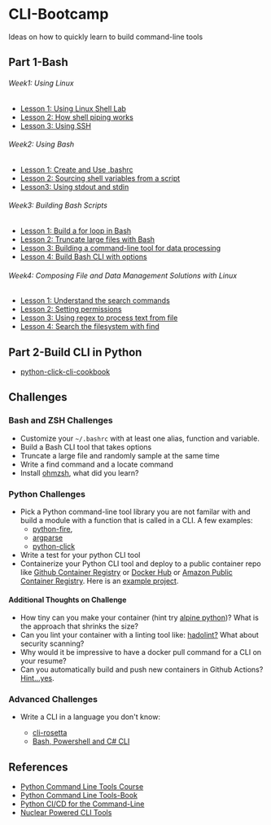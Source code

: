 # CLI-Bootcamp
Ideas on how to quickly learn to build command-line tools


## Part 1-Bash


###### Week1:  Using Linux

  * [Lesson 1:  Using Linux Shell Lab](https://github.com/noahgift/Coursera-DE-C2-Using-Linux)
  * [Lesson 2:  How shell piping works](https://github.com/noahgift/Coursera-DE-C2-Shell-Piping)
  * [Lesson 3: Using SSH](https://github.com/noahgift/ssh-tips-tricks)
 
###### Week2: Using Bash 

  * [Lesson 1: Create and Use .bashrc](https://github.com/noahgift/Coursera-DE-C2-configure-shell)
  * [Lesson 2: Sourcing shell variables from a script](https://github.com/noahgift/Coursera-DE-C2-shell-variables)
  * [Lesson3:  Using stdout and stdin](https://github.com/noahgift/Coursera-DE-C2-Standard-Streams)

###### Week3: Building Bash Scripts 

 * [Lesson 1:  Build a for loop in Bash](https://github.com/noahgift/Coursera-DE-C2-Use-Shell-Logic-and-Control-Flow)
 * [Lesson 2:  Truncate large files with Bash](https://github.com/noahgift/coursera-de-c2-truncate-file)
 * [Lesson 3: Building a command-line tool for data processing](https://github.com/noahgift/Coursera-DE-C2-bash-cli-reverse-string)
 * [Lesson 4: Build Bash CLI with options ](https://github.com/noahgift/Coursera-DE-C2-Lab3-Building-Bash-Scripts.git)

###### Week4: Composing File and Data Management Solutions with Linux

* [Lesson 1: Understand the search commands](https://github.com/noahgift/Coursera-DE-C2-search-commands)
* [Lesson 2: Setting permissions](https://github.com/noahgift/Coursera-DE-C2-Files-Directories-Permissions)
* [Lesson 3: Using regex to process text from file](https://github.com/noahgift/Coursera-DE-C2-using-regex-search)
* [Lesson 4: Search the filesystem with find](https://github.com/noahgift/Coursera-DE-C2-Lab4-Composing-File-Data-Solutions)

## Part 2-Build CLI in Python

* [python-click-cli-cookbook](https://github.com/noahgift/python-click-cli-cookbook)

## Challenges

### Bash and ZSH Challenges
* Customize your `~/.bashrc` with at least one alias, function and variable.
* Build a Bash CLI tool that takes options
* Truncate a large file and randomly sample at the same time
* Write a find command and a locate command
* Install [ohmzsh](https://ohmyz.sh), what did you learn?

### Python Challenges
* Pick a Python command-line tool library you are not familar with and build a module with a function that is called in a CLI.  A few examples:  
  * [python-fire](https://github.com/google/python-fire), 
  * [argparse](https://docs.python.org/3/library/argparse.html)
  * [python-click](https://click.palletsprojects.com/en/8.0.x/)
* Write a test for your python CLI tool
* Containerize your Python CLI tool and deploy to a public container repo like [Github Container Registry](https://docs.github.com/en/packages/working-with-a-github-packages-registry/working-with-the-container-registry) or [Docker Hub](https://hub.docker.com) or [Amazon Public Container Registry](https://aws.amazon.com/blogs/aws/amazon-ecr-public-a-new-public-container-registry/).  Here is an [example project](https://github.com/noahgift/container-from-scratch-python).

#### Additional Thoughts on Challenge

* How tiny can you make your container (hint try [alpine python](https://hub.docker.com/layers/python/library/python/3.9.0-alpine3.12/images/sha256-df77433749466a68bb599009753c9e5a8efaa3dd9c16450d442bb32f4c1fad4e?context=explore))?  What is the approach that shrinks the size?
* Can you lint your container with a linting tool like:  [hadolint?](https://github.com/hadolint/hadolint#how-to-use)  What about security scanning?
* Why would it be impressive to have a docker pull command for a CLI on your resume?
* Can you automatically build and push new containers in Github Actions?  [Hint...yes](https://github.com/noahgift/Python-MLOps-Cookbook/blob/main/.github/workflows/pythonapp.yml#L25).


### Advanced Challenges

* Write a CLI in a language you don't know:

  * [cli-rosetta](https://github.com/noahgift/cli-rosetta)
  * [Bash, Powershell and C# CLI](https://github.com/noahgift/DotNet-AWS/tree/main/chapters/chap1)

## References

* [Python Command Line Tools Course](https://learning.oreilly.com/videos/python-command-line/50131VIDEOPAIML/)
* [Python Command Line Tools-Book](https://learning.oreilly.com/library/view/python-command-line/61619PAIML/)
* [Python CI/CD for the Command-Line](https://learning.oreilly.com/videos/python-ci-cd-for/10092021VIDEOPAIML/)
* [Nuclear Powered CLI Tools](https://github.com/noahgift/nuclear_powered_command_line_tools)
